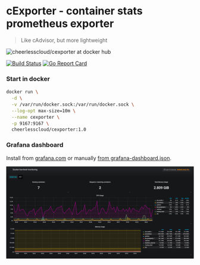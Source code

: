 # cExporter - container stats prometheus exporter

> Like cAdvisor, but more lightweight

![cheerlesscloud/cexporter at docker hub](http://dockeri.co/image/cheerlesscloud/cexporter)

[![Build Status](https://travis-ci.org/CheerlessCloud/cexporter.svg?branch=master)](https://travis-ci.org/CheerlessCloud/cexporter)
[![Go Report Card](https://goreportcard.com/badge/github.com/cheerlesscloud/cexporter)](https://goreportcard.com/report/github.com/cheerlesscloud/cexporter)

### Start in docker

```bash
docker run \
  -d \
  -v /var/run/docker.sock:/var/run/docker.sock \
  --log-opt max-size=10m \
  --name cexporter \
  -p 9167:9167 \
  cheerlesscloud/cexporter:1.0
```

### Grafana dashboard

Install from [grafana.com](https://grafana.com/dashboards/9168) or manually [from grafana-dashboard.json](./grafana-dashboard.json).

![grafana dashboard example screenshot](grafana-dashboard-example.png)
